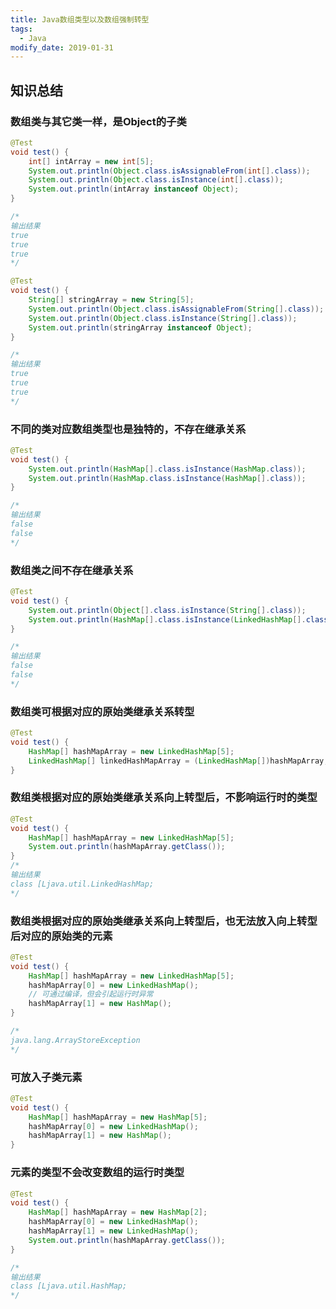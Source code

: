 ```yaml
---
title: Java数组类型以及数组强制转型
tags: 
  - Java
modify_date: 2019-01-31
---
```


## 知识总结

<!--more-->

### 数组类与其它类一样，是Object的子类

```java
@Test
void test() {
    int[] intArray = new int[5];
    System.out.println(Object.class.isAssignableFrom(int[].class));
    System.out.println(Object.class.isInstance(int[].class));
    System.out.println(intArray instanceof Object);
}

/* 
输出结果
true
true
true
*/

```

```java
@Test
void test() {
    String[] stringArray = new String[5];
    System.out.println(Object.class.isAssignableFrom(String[].class));
    System.out.println(Object.class.isInstance(String[].class));
    System.out.println(stringArray instanceof Object);
}

/* 
输出结果
true
true
true
*/
```

### 不同的类对应数组类型也是独特的，不存在继承关系

```java
@Test
void test() {
    System.out.println(HashMap[].class.isInstance(HashMap.class));
    System.out.println(HashMap.class.isInstance(HashMap[].class));
}

/*
输出结果
false
false
*/
```

### 数组类之间不存在继承关系

```java
@Test
void test() {
    System.out.println(Object[].class.isInstance(String[].class));
    System.out.println(HashMap[].class.isInstance(LinkedHashMap[].class));
}

/*
输出结果
false
false
*/
```

### 数组类可根据对应的原始类继承关系转型

```java
@Test
void test() {
    HashMap[] hashMapArray = new LinkedHashMap[5];
    LinkedHashMap[] linkedHashMapArray = (LinkedHashMap[])hashMapArray;
}
```

### 数组类根据对应的原始类继承关系向上转型后，不影响运行时的类型

```java
@Test
void test() {
    HashMap[] hashMapArray = new LinkedHashMap[5];
    System.out.println(hashMapArray.getClass());
}
/*
输出结果
class [Ljava.util.LinkedHashMap;
*/
```

### 数组类根据对应的原始类继承关系向上转型后，也无法放入向上转型后对应的原始类的元素

```java
@Test
void test() {
    HashMap[] hashMapArray = new LinkedHashMap[5];
    hashMapArray[0] = new LinkedHashMap();
    // 可通过编译，但会引起运行时异常
    hashMapArray[1] = new HashMap();
}

/*
java.lang.ArrayStoreException
*/
```

### 可放入子类元素

```java
@Test
void test() {
    HashMap[] hashMapArray = new HashMap[5];
    hashMapArray[0] = new LinkedHashMap();
    hashMapArray[1] = new HashMap();
}
```

### 元素的类型不会改变数组的运行时类型

```java
@Test
void test() {
    HashMap[] hashMapArray = new HashMap[2];
    hashMapArray[0] = new LinkedHashMap();
    hashMapArray[1] = new LinkedHashMap();
    System.out.println(hashMapArray.getClass());
}

/*
输出结果
class [Ljava.util.HashMap;
*/
```

